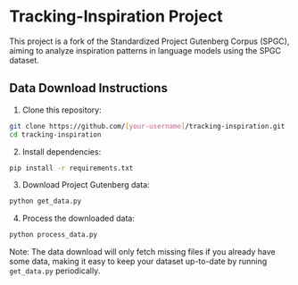 # Tracking-Inspiration Project

This project is a fork of the Standardized Project Gutenberg Corpus (SPGC), aiming to analyze inspiration patterns in language models using the SPGC dataset. 

## Data Download Instructions

1. Clone this repository:
```bash
git clone https://github.com/[your-username]/tracking-inspiration.git
cd tracking-inspiration
```

2. Install dependencies:
```bash
pip install -r requirements.txt
```

3. Download Project Gutenberg data:
```bash
python get_data.py
```

4. Process the downloaded data:
```bash
python process_data.py
```

Note: The data download will only fetch missing files if you already have some data, making it easy to keep your dataset up-to-date by running `get_data.py` periodically.